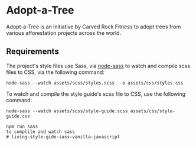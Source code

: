 # Adopt-a-Tree

Adopt-a-Tree is an initiative by Carved Rock Fitness to adopt trees from various afforestation projects across the world.

## Requirements

The project's style files use Sass, via [node-sass](https://github.com/sass/node-sass) to watch and compile scss files to CSS, via the following command:

```
node-sass --watch assets/scss/styles.scss  -o assets/css/styles.css
```

To watch and compile the style guide's scss file to CSS, use the following command:

```
node-sass --watch assets/scss/style-guide.scss assets/css/style-guide.css
```

```
npm run sass 
to complile and watch sass
# living-style-gide-sass-vanilla-javascript
